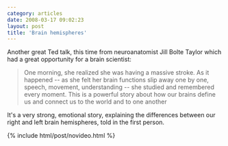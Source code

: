 ```yaml
---
category: articles
date: 2008-03-17 09:02:23
layout: post
title: 'Brain hemispheres'
---
```


<p>Another great Ted talk, this time from neuroanatomist Jill Bolte Taylor which had a great opportunity for a brain scientist:</p>

<blockquote>One morning, she realized she was having a massive stroke. As it happened -- as she felt her brain functions slip away one by one, speech, movement, understanding -- she studied and remembered every moment. This is a powerful story about how our brains define us and connect us to the world and to one another</blockquote>

<p>It's a very strong, emotional story, explaining the differences between our right and left brain hemispheres, told in the first person.</p>

{% include html/post/novideo.html %}

<!--
<object width="446" height="326"><param name="movie" value="http://video.ted.com/assets/player/swf/EmbedPlayer.swf" >

  <param name="allowFullScreen" value="true" >
  <param name="wmode" value="transparent" >
  <param name="bgColor" value="#ffffff" > <param name="flashvars" value="vu=http://video.ted.com/talks/embed/JillBolteTaylor_2008-embed_high.flv&su=http://images.ted.com/images/ted/tedindex/embed-posters/JillBolteTaylor-2008.embed_thumbnail.jpg&vw=432&vh=240&ap=0&ti=229" >

<embed src="http://video.ted.com/assets/player/swf/EmbedPlayer.swf" pluginspace="http://www.macromedia.com/go/getflashplayer" type="application/x-shockwave-flash" wmode="transparent" bgColor="#ffffff" width="446" height="326" allowFullScreen="true" flashvars="vu=http://video.ted.com/talks/embed/JillBolteTaylor_2008-embed_high.flv&su=http://images.ted.com/images/ted/tedindex/embed-posters/JillBolteTaylor-2008.embed_thumbnail.jpg&vw=432&vh=240&ap=0&ti=229" >
</object>
-->
